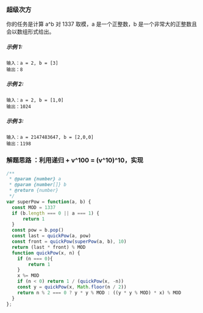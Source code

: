 ### 超级次方
你的任务是计算 a^b 对 1337 取模，a 是一个正整数，b 是一个非常大的正整数且会以数组形式给出。

##### 示例 1:

    输入：a = 2, b = [3]
    输出：8

##### 示例 2:

    输入：a = 2, b = [1,0]
    输出：1024

##### 示例 3:

    输入：a = 2147483647, b = [2,0,0]
    输出：1198

### 解题思路 ：利用递归 + v^100 = (v^10)^10，实现

```js
/**
 * @param {number} a
 * @param {number[]} b
 * @return {number}
 */
var superPow = function(a, b) {
  const MOD = 1337
  if (b.length === 0 || a === 1) {
      return 1
  }
  const pow = b.pop()
  const last = quickPow(a, pow)
  const front = quickPow(superPow(a, b), 10)
  return (last * front) % MOD
  function quickPow(x, n) {
    if (n === 0){
        return 1
    }
    x %= MOD
    if (n < 0) return 1 / (quickPow(x, -n))
    const y = quickPow(x, Math.floor(n / 2))
    return n % 2 === 0 ? y * y % MOD : ((y * y % MOD) * x) % MOD
  }
};

```
